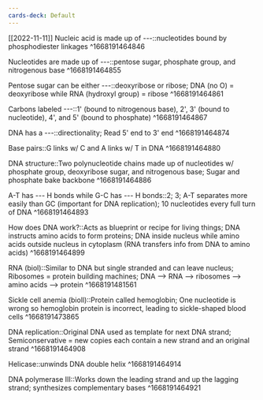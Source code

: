 ```yaml
---
cards-deck: Default
---
```


[[2022-11-11]]
Nucleic acid is made up of ---::nucleotides bound by phosphodiester linkages
^1668191464846

Nucleotides are made up of ---::pentose sugar, phosphate group, and nitrogenous base
^1668191464855

Pentose sugar can be either ---::deoxyribose or ribose; DNA (no O) = deoxyribose while RNA (hydroxyl group) = ribose
^1668191464861

Carbons labeled ---::1' (bound to nitrogenous base), 2', 3' (bound to nucleotide), 4', and 5' (bound to phosphate)
^1668191464867

DNA has a ---::directionality; Read 5' end to 3' end
^1668191464874

Base pairs::G links w/ C and A links w/ T in DNA
^1668191464880

DNA structure::Two polynucleotide chains made up of nucleotides w/ phosphate group, deoxyribose sugar, and nitrogenous base; Sugar and phosphate bake backbone
^1668191464886

A-T has --- H bonds while G-C has --- H bonds::2; 3; A-T separates more easily than GC (important for DNA replication); 10 nucleotides every full turn of DNA
^1668191464893

How does DNA work?::Acts as blueprint or recipe for living things; DNA instructs amino acids to form proteins; DNA inside nucleus while amino acids outside nucleus in cytoplasm (RNA transfers info from DNA to amino acids)
^1668191464899

RNA (biol)::Similar to DNA but single stranded and can leave nucleus; Ribosomes = protein building machines; DNA --> RNA --> ribosomes --> amino acids --> protein
^1668191481561

Sickle cell anemia (bioll)::Protein called hemoglobin; One nucleotide is wrong so hemoglobin protein is incorrect, leading to sickle-shaped blood cells
^1668191473865

DNA replication::Original DNA used as template for next DNA strand; Semiconservative = new copies each contain a new strand and an original strand
^1668191464908

Helicase::unwinds DNA double helix
^1668191464914

DNA polymerase III::Works down the leading strand and up the lagging strand; synthesizes complementary bases
^1668191464921

